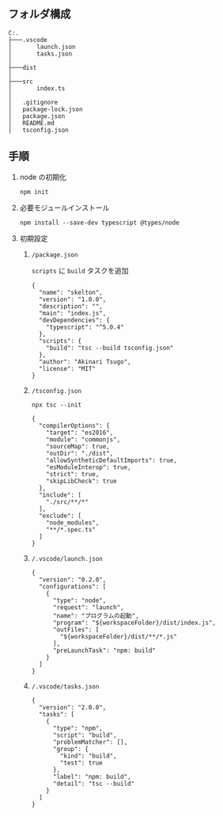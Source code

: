 ## フォルダ構成

```
C:.
├───.vscode
│       launch.json
│       tasks.json
│       
├───dist
│       
├───src
│       index.ts
│
│   .gitignore
│   package-lock.json
│   package.json
│   README.md
│   tsconfig.json
```

## 手順

1. node の初期化

    ```
    npm init
    ```

1. 必要モジュールインストール
    ```
    npm install --save-dev typescript @types/node
    ```

1. 初期設定
    1. `/package.json`

        `scripts` に `build` タスクを追加

        ```
        {
          "name": "skelton",
          "version": "1.0.0",
          "description": "",
          "main": "index.js",
          "devDependencies": {
            "typescript": "^5.0.4"
          },
          "scripts": {
            "build": "tsc --build tsconfig.json"
          },
          "author": "Akinari Tsugo",
          "license": "MIT"
        }
        ```

    1. `/tsconfig.json`

        ```
        npx tsc --init
        ```

        ```
        {
          "compilerOptions": {
            "target": "es2016",
            "module": "commonjs",
            "sourceMap": true,
            "outDir": "./dist",
            "allowSyntheticDefaultImports": true,
            "esModuleInterop": true,
            "strict": true, 
            "skipLibCheck": true
          },
          "include": [
            "./src/**/*"
          ],
          "exclude": [
            "node_modules",
            "**/*.spec.ts"
          ]
        }
        ```

    1. `/.vscode/launch.json`

        ```
        {
          "version": "0.2.0",
          "configurations": [
            {
              "type": "node",
              "request": "launch",
              "name": "プログラムの起動",
              "program": "${workspaceFolder}/dist/index.js",
              "outFiles": [
                "${workspaceFolder}/dist/**/*.js"
              ],
              "preLaunchTask": "npm: build"
            }
          ]
        }
        ```

    1. `/.vscode/tasks.json`

        ```
        {
          "version": "2.0.0",
          "tasks": [
            {
              "type": "npm",
              "script": "build",
              "problemMatcher": [],
              "group": {
                "kind": "build",
                "test": true
              },
              "label": "npm: build",
              "detail": "tsc --build"
            }
          ]
        }
        ```


